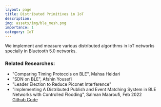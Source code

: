 ```yaml
---
layout: page
title: Distributed Primitives in IoT
description: 
img: assets/img/ble_mesh.png
importance: 1
category: IoT
---
```

We implement and measure various distributed algorithms in IoT networks specially in Bluetooth 5.0 networks.

<h3>Related Researches:</h3>
<ul>
	<li>"Comparing Timing Protocols on BLE", Mahsa Heidari</li>
	<li>"SDN on BLE", Afshin Yousefi</li>
	<li>"Leader Election to Reduce Piconet Interference"</li>
	<li>
		"Implementing A Distributed Publish and Event Matching System in BLE Networks with Controlled Flooding", Salman Maaroufi, Feb 2022
		<br>
		<a href="https://github.com/iot-kntu/controlled-BlueFlood">Github Code</a>
	</li>
</ul> 
